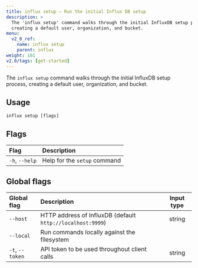 ```yaml
---
title: influx setup – Run the initial Influx DB setup
description: >
  The 'influx setup' command walks through the initial InfluxDB setup process,
  creating a default user, organization, and bucket.
menu:
  v2_0_ref:
    name: influx setup
    parent: influx
weight: 101
v2.0/tags: [get-started]
---
```


The `influx setup` command walks through the initial InfluxDB setup process,
creating a default user, organization, and bucket.

## Usage
```
influx setup [flags]
```

## Flags
| Flag           | Description                  |
|:----           |:-----------                  |
| `-h`, `--help` | Help for the `setup` command |

## Global flags
| Global flag     | Description                                                | Input type |
|:-----------     |:-----------                                                |:----------:|
| `--host`        | HTTP address of InfluxDB (default `http://localhost:9999`) | string     |
| `--local`       | Run commands locally against the filesystem                |            |
| `-t`, `--token` | API token to be used throughout client calls               | string     |
